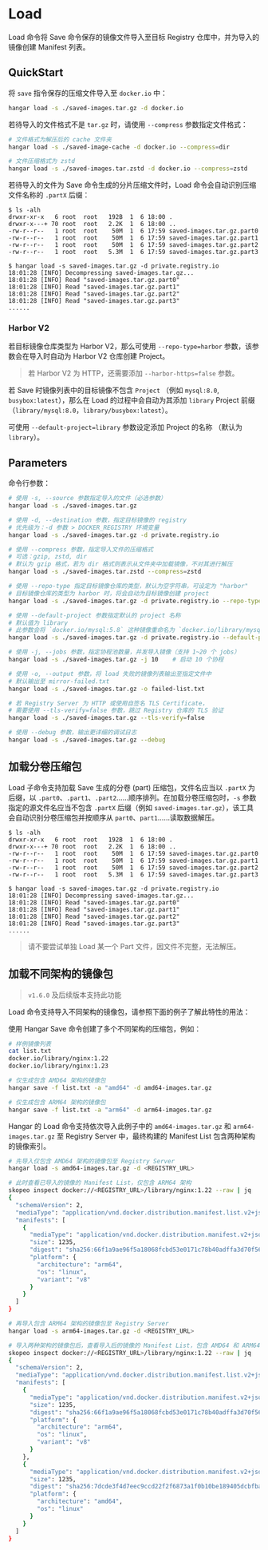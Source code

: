 # Load

Load 命令将 Save 命令保存的镜像文件导入至目标 Registry 仓库中，并为导入的镜像创建 Manifest 列表。

## QuickStart

将 `save` 指令保存的压缩文件导入至 `docker.io` 中：

```sh
hangar load -s ./saved-images.tar.gz -d docker.io
```

若待导入的文件格式不是 `tar.gz` 时，请使用 `--compress` 参数指定文件格式：

```sh
# 文件格式为解压后的 cache 文件夹
hangar load -s ./saved-image-cache -d docker.io --compress=dir

# 文件压缩格式为 zstd
hangar load -s ./saved-images.tar.zstd -d docker.io --compress=zstd
```

若待导入的文件为 Save 命令生成的分片压缩文件时，Load 命令会自动识别压缩文件名称的 `.partX`  后缀：

```console
$ ls -alh
drwxr-xr-x   6 root  root   192B  1  6 18:00 .
drwxr-x---+ 70 root  root   2.2K  1  6 18:00 ..
-rw-r--r--   1 root  root    50M  1  6 17:59 saved-images.tar.gz.part0
-rw-r--r--   1 root  root    50M  1  6 17:59 saved-images.tar.gz.part1
-rw-r--r--   1 root  root    50M  1  6 17:59 saved-images.tar.gz.part2
-rw-r--r--   1 root  root   5.3M  1  6 17:59 saved-images.tar.gz.part3

$ hangar load -s saved-images.tar.gz -d private.registry.io
18:01:28 [INFO] Decompressing saved-images.tar.gz...
18:01:28 [INFO] Read "saved-images.tar.gz.part0"
18:01:28 [INFO] Read "saved-images.tar.gz.part1"
18:01:28 [INFO] Read "saved-images.tar.gz.part2"
18:01:28 [INFO] Read "saved-images.tar.gz.part3"
......
```

### Harbor V2

若目标镜像仓库类型为 Harbor V2，那么可使用 `--repo-type=harbor` 参数，该参数会在导入时自动为 Harbor V2 仓库创建 Project。

> 若 Harbor V2 为 HTTP，还需要添加 `--harbor-https=false` 参数。

若 Save 时镜像列表中的目标镜像不包含 `Project` （例如 `mysql:8.0`, `busybox:latest`），那么在 Load 的过程中会自动为其添加 `library` Project 前缀（`library/mysql:8.0`，`library/busybox:latest`）。

可使用 `--default-project=library` 参数设定添加 Project 的名称 （默认为 `library`）。

## Parameters

命令行参数：

```sh
# 使用 -s, --source 参数指定导入的文件（必选参数）
hangar load -s ./saved-images.tar.gz

# 使用 -d, --destination 参数，指定目标镜像的 registry
# 优先级为：-d 参数 > DOCKER_REGISTRY 环境变量
hangar load -s ./saved-images.tar.gz -d private.registry.io

# 使用 --compress 参数，指定导入文件的压缩格式
# 可选：gzip, zstd, dir
# 默认为 gzip 格式，若为 dir 格式则表示从文件夹中加载镜像，不对其进行解压
hangar load -s ./saved-images.tar.zstd --compress=zstd

# 使用 --repo-type 指定目标镜像仓库的类型，默认为空字符串，可设定为 "harbor"
# 目标镜像仓库的类型为 harbor 时，将会自动为目标镜像创建 project
hangar load -s ./saved-images.tar.gz -d private.registry.io --repo-type=harbor

# 使用 --default-project 参数指定默认的 project 名称
# 默认值为 library
# 此参数会将 `docker.io/mysql:5.8` 这种镜像重命名为 `docker.io/library/mysql:5.8`
hangar load -s ./saved-images.tar.gz -d private.registry.io --default-project=library

# 使用 -j, --jobs 参数，指定协程池数量，并发导入镜像（支持 1~20 个 jobs）
hangar load -s ./saved-images.tar.gz -j 10    # 启动 10 个协程

# 使用 -o, --output 参数，将 load 失败的镜像列表输出至指定文件中
# 默认输出至 mirror-failed.txt
hangar load -s ./saved-images.tar.gz -o failed-list.txt

# 若 Registry Server 为 HTTP 或使用自签名 TLS Certificate，
# 需要使用 --tls-verify=false 参数，跳过 Registry 仓库的 TLS 验证
hangar load -s ./saved-images.tar.gz --tls-verify=false

# 使用 --debug 参数，输出更详细的调试日志
hangar load -s ./saved-images.tar.gz --debug
```

## 加载分卷压缩包

Load 子命令支持加载 Save 生成的分卷 (part) 压缩包，文件名应当以 `.partX` 为后缀，以 `.part0`、`.part1`、`.part2`……顺序排列。在加载分卷压缩包时，`-s` 参数指定的源文件名应当不包含 `.partX` 后缀（例如 `saved-images.tar.gz`），该工具会自动识别分卷压缩包并按顺序从 `part0`、`part1`……读取数据解压。

```console
$ ls -alh
drwxr-xr-x   6 root  root   192B  1  6 18:00 .
drwxr-x---+ 70 root  root   2.2K  1  6 18:00 ..
-rw-r--r--   1 root  root    50M  1  6 17:59 saved-images.tar.gz.part0
-rw-r--r--   1 root  root    50M  1  6 17:59 saved-images.tar.gz.part1
-rw-r--r--   1 root  root    50M  1  6 17:59 saved-images.tar.gz.part2
-rw-r--r--   1 root  root   5.3M  1  6 17:59 saved-images.tar.gz.part3

$ hangar load -s saved-images.tar.gz -d private.registry.io
18:01:28 [INFO] Decompressing saved-images.tar.gz...
18:01:28 [INFO] Read "saved-images.tar.gz.part0"
18:01:28 [INFO] Read "saved-images.tar.gz.part1"
18:01:28 [INFO] Read "saved-images.tar.gz.part2"
18:01:28 [INFO] Read "saved-images.tar.gz.part3"
......
```

> 请不要尝试单独 Load 某一个 Part 文件，因文件不完整，无法解压。

## 加载不同架构的镜像包

> `v1.6.0` 及后续版本支持此功能

Load 命令支持导入不同架构的镜像包，请参照下面的例子了解此特性的用法：

使用 Hangar Save 命令创建了多个不同架构的压缩包，例如：

```sh
# 样例镜像列表
cat list.txt
docker.io/library/nginx:1.22
docker.io/library/nginx:1.23

# 仅生成包含 AMD64 架构的镜像包
hangar save -f list.txt -a "amd64" -d amd64-images.tar.gz

# 仅生成包含 ARM64 架构的镜像包
hangar save -f list.txt -a "arm64" -d arm64-images.tar.gz
```

Hangar 的 Load 命令支持依次导入此例子中的 `amd64-images.tar.gz` 和 `arm64-images.tar.gz` 至 Registry Server 中，最终构建的 Manifest List 包含两种架构的镜像索引。

```sh
# 先导入仅包含 AMD64 架构的镜像包至 Registry Server
hangar load -s amd64-images.tar.gz -d <REGISTRY_URL>

# 此时查看已导入的镜像的 Manifest List，仅包含 ARM64 架构
skopeo inspect docker://<REGISTRY_URL>/library/nginx:1.22 --raw | jq
{
  "schemaVersion": 2,
  "mediaType": "application/vnd.docker.distribution.manifest.list.v2+json",
  "manifests": [
    {
      "mediaType": "application/vnd.docker.distribution.manifest.v2+json",
      "size": 1235,
      "digest": "sha256:66f1a9ae96f5a18068fcbd53e0171c78b40adffa3d70f565341eb453a34bb099",
      "platform": {
        "architecture": "arm64",
        "os": "linux",
        "variant": "v8"
      }
    }
  ]
}

# 再导入包含 ARM64 架构的镜像包至 Registry Server
hangar load -s arm64-images.tar.gz -d <REGISTRY_URL>

# 导入两种架构的镜像包后，查看导入后的镜像的 Manifest List，包含 AMD64 和 ARM64 两种架构
skopeo inspect docker://<REGISTRY_URL>/library/nginx:1.22 --raw | jq
{
  "schemaVersion": 2,
  "mediaType": "application/vnd.docker.distribution.manifest.list.v2+json",
  "manifests": [
    {
      "mediaType": "application/vnd.docker.distribution.manifest.v2+json",
      "size": 1235,
      "digest": "sha256:66f1a9ae96f5a18068fcbd53e0171c78b40adffa3d70f565341eb453a34bb099",
      "platform": {
        "architecture": "arm64",
        "os": "linux",
        "variant": "v8"
      }
    },
    {
      "mediaType": "application/vnd.docker.distribution.manifest.v2+json",
      "size": 1235,
      "digest": "sha256:7dcde3f4d7eec9ccd22f2f6873a1f0b10be189405dcbfbaac417487e4fb44c4b",
      "platform": {
        "architecture": "amd64",
        "os": "linux"
      }
    }
  ]
}
```
